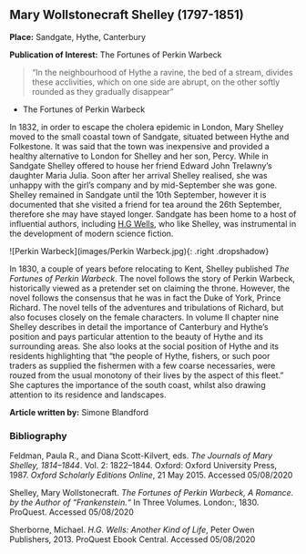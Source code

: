 <param ve-config style="article">

## Mary Wollstonecraft Shelley (1797-1851) 

**Place:** Sandgate, Hythe, Canterbury 

**Publication of Interest:** The Fortunes of Perkin Warbeck 

>“In the neighbourhood of Hythe a ravine, the bed of a stream, divides these acclivities, which on one side are abrupt, on the other softly rounded as they gradually disappear”
-	The Fortunes of Perkin Warbeck 

In 1832, in order to escape the cholera epidemic in London, Mary Shelley moved to the small coastal town of Sandgate, situated between Hythe and Folkestone. It was said that the town was inexpensive and provided a healthy alternative to London for Shelley and her son, Percy. While in Sandgate Shelley offered to house her friend Edward John Trelawny’s daughter Maria Julia. Soon after her arrival Shelley realised, she was unhappy with the girl’s company and by mid-September she was gone. Shelley remained in Sandgate until the 10th September, however it is documented that she visited a friend for tea around the 26th September, therefore she may have stayed longer.   Sandgate has been home to a host of influential authors, including [H.G Wells](20c-wellshg-biography), who like Shelley, was instrumental in the development of modern science fiction.  

![Perkin Warbeck](images/Perkin Warbeck.jpg){: .right .dropshadow}  

In 1830, a couple of years before relocating to Kent, Shelley published _The Fortunes of Perkin Warbeck_. The novel follows the story of Perkin Warbeck, historically viewed as a pretender set on claiming the throne. However, the novel follows the consensus that he was in fact the Duke of York, Prince Richard. The novel tells of the adventures and tribulations of Richard, but also focuses closely on the female characters. In volume II chapter nine Shelley describes in detail the importance of Canterbury and Hythe’s position and pays particular attention to the beauty of Hythe and its surrounding areas. She also looks at the social position of Hythe and its residents highlighting that “the people of Hythe, fishers, or such poor traders as supplied the fishermen with a few coarse necessaries, were rouzed from the usual monotony of their lives by the aspect of this fleet.”   She captures the importance of the south coast, whilst also drawing attention to its residence and landscapes. 

**Article written by:** Simone Blandford

### Bibliography 

Feldman, Paula R., and Diana Scott-Kilvert, eds. _The Journals of Mary Shelley, 1814–1844_. Vol. 2: 1822–1844. Oxford: Oxford University Press, 1987. _Oxford Scholarly Editions Online_, 21 May 2015. Accessed 05/08/2020

Shelley, Mary Wollstonecraft. _The Fortunes of Perkin Warbeck, A Romance. by the Author of “Frankenstein.“_ In Three Volumes. London:, 1830. ProQuest. Accessed 05/08/2020

Sherborne, Michael. _H.G. Wells: Another Kind of Life_, Peter Owen Publishers, 2013. ProQuest Ebook Central. Accessed 05/08/2020 

